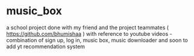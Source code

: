 # music_box
a school project done with my friend and the project teammates ( https://github.com/bhumishaa ) with reference to youtube videos  - combination of sign up, log in, music box, music downloader  and soon to add yt recommendation system
